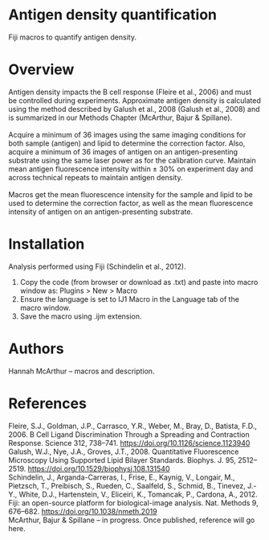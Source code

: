 # Antigen density quantification
Fiji macros to quantify antigen density.
# Overview  
Antigen density impacts the B cell response (Fleire et al., 2006) and must be controlled during experiments. Approximate antigen density is calculated using the method described by Galush et al., 2008 (Galush et al., 2008) and is summarized in our Methods Chapter (McArthur, Bajur & Spillane). <br/> <br/>
Acquire a minimum of 36 images using the same imaging conditions for both sample (antigen) and lipid to determine the correction factor. Also, acquire a minimum of 36 images of antigen on an antigen-presenting substrate using the same laser power as for the calibration curve. Maintain mean antigen fluorescence intensity within ± 30% on experiment day and across technical repeats to maintain antigen density. <br/> <br/>
Macros get the mean fluorescence intensity for the sample and lipid to be used to determine the correction factor, as well as the mean fluorescence intensity of antigen on an antigen-presenting substrate. 
# Installation 
Analysis performed using Fiji (Schindelin et al., 2012). 
1.	Copy the code (from browser or download as .txt) and paste into macro window as: 
     Plugins > New > Macro
2.	Ensure the language is set to IJ1 Macro in the Language tab of the macro window. 
3.	Save the macro using .ijm extension. 
# Authors
Hannah McArthur – macros and description. 
# References 
Fleire, S.J., Goldman, J.P., Carrasco, Y.R., Weber, M., Bray, D., Batista, F.D., 2006. B Cell Ligand Discrimination Through a Spreading and Contraction Response. Science 312, 738–741. https://doi.org/10.1126/science.1123940 <br/>
Galush, W.J., Nye, J.A., Groves, J.T., 2008. Quantitative Fluorescence Microscopy Using Supported Lipid Bilayer Standards. Biophys. J. 95, 2512–2519. https://doi.org/10.1529/biophysj.108.131540 <br/>
Schindelin, J., Arganda-Carreras, I., Frise, E., Kaynig, V., Longair, M., Pietzsch, T., Preibisch, S., Rueden, C., Saalfeld, S., Schmid, B., Tinevez, J.-Y., White, D.J., Hartenstein, V., Eliceiri, K., Tomancak, P., Cardona, A., 2012. Fiji: an open-source platform for biological-image analysis. Nat. Methods 9, 676–682. https://doi.org/10.1038/nmeth.2019 <br/>
McArthur, Bajur & Spillane – in progress. Once published, reference will go here. 
